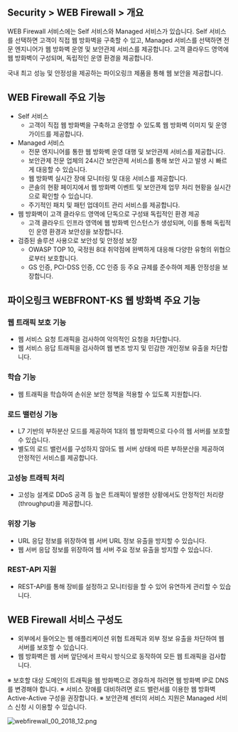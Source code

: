 ## Security > WEB Firewall > 개요

WEB Firewall 서비스에는 Self 서비스와 Managed 서비스가 있습니다. Self 서비스를 선택하면 고객이 직접 웹 방화벽을 구축할 수 있고, Managed 서비스를 선택하면 전문 엔지니어가 웹 방화벽 운영 및 보안관제 서비스를 제공합니다. 고객 클라우드 영역에 웹 방화벽이 구성되며, 독립적인 운영 환경을 제공합니다. 

국내 최고 성능 및 안정성을 제공하는 파이오링크 제품을 통해 웹 보안을 제공합니다.

## WEB Firewall 주요 기능

* Self 서비스
    * 고객이 직접 웹 방화벽을 구축하고 운영할 수 있도록 웹 방화벽 이미지 및 운영 가이드를 제공합니다.
* Managed 서비스
    * 전문 엔지니어를 통한 웹 방화벽 운영 대행 및 보안관제 서비스를 제공합니다.
    * 보안관제 전문 업체의 24시간 보안관제 서비스를 통해 보안 사고 발생 시 빠르게 대응할 수 있습니다.
    * 웹 방화벽 실시간 장애 모니터링 및 대응 서비스를 제공합니다.
    * 콘솔의 현황 페이지에서 웹 방화벽 이벤트 및 보안관제 업무 처리 현황을 실시간으로 확인할 수 있습니다.
    * 주기적인 패치 및 패턴 업데이트 관리 서비스를 제공합니다.
* 웹 방화벽이 고객 클라우드 영역에 단독으로 구성돼 독립적인 환경 제공
    * 고객 클라우드 인프라 영역에 웹 방화벽 인스턴스가 생성되며, 이를 통해 독립적인 운영 환경과 보안성을 보장합니다.
* 검증된 솔루션 사용으로 보안성 및 안정성 보장
    * OWASP TOP 10, 국정원 8대 취약점에 완벽하게 대응해 다양한 유형의 위협으로부터 보호합니다.
    * GS 인증, PCI-DSS 인증, CC 인증 등 주요 규제를 준수하여 제품 안정성을 보장합니다.

## 파이오링크 WEBFRONT-KS 웹 방화벽 주요 기능

### 웹 트래픽 보호 기능

* 웹 서비스 요청 트래픽을 검사하여 악의적인 요청을 차단합니다.
* 웹 서비스 응답 트래픽을 검사하여 웹 변조 방지 및 민감한 개인정보 유출을 차단합니다.

### 학습 기능

* 웹 트래픽을 학습하여 손쉬운 보안 정책을 적용할 수 있도록 지원합니다.

### 로드 밸런싱 기능

* L7 기반의 부하분산 모드를 제공하여 1대의 웹 방화벽으로 다수의 웹 서버를 보호할 수 있습니다.
* 별도의 로드 밸런서를 구성하지 않아도 웹 서버 상태에 따른 부하분산을 제공하여 안정적인 서비스를 제공합니다.

### 고성능 트래픽 처리

* 고성능 설계로 DDoS 공격 등 높은 트래픽이 발생한 상황에서도 안정적인 처리량(throughput)을 제공합니다.

### 위장 기능

* URL 응답 정보를 위장하여 웹 서버 URL 정보 유출을 방지할 수 있습니다.
* 웹 서버 응답 정보를 위장하여 웹 서버 주요 정보 유출을 방지할 수 있습니다.

### REST-API 지원

* REST-API를 통해 장비를 설정하고 모니터링을 할 수 있어 유연하게 관리할 수 있습니다.

## WEB Firewall 서비스 구성도

* 외부에서 들어오는 웹 애플리케이션 위협 트래픽과 외부 정보 유출을 차단하여 웹 서버를 보호할 수 있습니다.
* 웹 방화벽은 웹 서버 앞단에서 프락시 방식으로 동작하여 모든 웹 트래픽을 검사합니다.

※ 보호할 대상 도메인의 트래픽을 웹 방화벽으로 경유하게 하려면 웹 방화벽 IP로 DNS를 변경해야 합니다.
※ 서비스 장애를 대비하려면 로드 밸런서를 이용한 웹 방화벽 Active-Active 구성을 권장합니다.
※ 보안관제 센터의 서비스 지원은 Managed 서비스 신청 시 이용할 수 있습니다.

![webfirewall_00_2018_12.png](https://static.toastoven.net/prod_web_firewall/webfirewall_00_201812.png)
